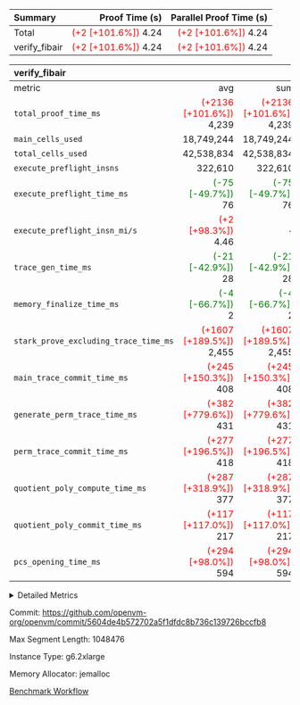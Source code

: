 | Summary | Proof Time (s) | Parallel Proof Time (s) |
|:---|---:|---:|
| Total | <span style='color: red'>(+2 [+101.6%])</span> 4.24 | <span style='color: red'>(+2 [+101.6%])</span> 4.24 |
| verify_fibair | <span style='color: red'>(+2 [+101.6%])</span> 4.24 | <span style='color: red'>(+2 [+101.6%])</span> 4.24 |


| verify_fibair |||||
|:---|---:|---:|---:|---:|
|metric|avg|sum|max|min|
| `total_proof_time_ms ` | <span style='color: red'>(+2136 [+101.6%])</span> 4,239 | <span style='color: red'>(+2136 [+101.6%])</span> 4,239 | <span style='color: red'>(+2136 [+101.6%])</span> 4,239 | <span style='color: red'>(+2136 [+101.6%])</span> 4,239 |
| `main_cells_used     ` |  18,749,244 |  18,749,244 |  18,749,244 |  18,749,244 |
| `total_cells_used    ` |  42,538,834 |  42,538,834 |  42,538,834 |  42,538,834 |
| `execute_preflight_insns` |  322,610 |  322,610 |  322,610 |  322,610 |
| `execute_preflight_time_ms` | <span style='color: green'>(-75 [-49.7%])</span> 76 | <span style='color: green'>(-75 [-49.7%])</span> 76 | <span style='color: green'>(-75 [-49.7%])</span> 76 | <span style='color: green'>(-75 [-49.7%])</span> 76 |
| `execute_preflight_insn_mi/s` | <span style='color: red'>(+2 [+98.3%])</span> 4.46 | -          | <span style='color: red'>(+2 [+98.3%])</span> 4.46 | <span style='color: red'>(+2 [+98.3%])</span> 4.46 |
| `trace_gen_time_ms   ` | <span style='color: green'>(-21 [-42.9%])</span> 28 | <span style='color: green'>(-21 [-42.9%])</span> 28 | <span style='color: green'>(-21 [-42.9%])</span> 28 | <span style='color: green'>(-21 [-42.9%])</span> 28 |
| `memory_finalize_time_ms` | <span style='color: green'>(-4 [-66.7%])</span> 2 | <span style='color: green'>(-4 [-66.7%])</span> 2 | <span style='color: green'>(-4 [-66.7%])</span> 2 | <span style='color: green'>(-4 [-66.7%])</span> 2 |
| `stark_prove_excluding_trace_time_ms` | <span style='color: red'>(+1607 [+189.5%])</span> 2,455 | <span style='color: red'>(+1607 [+189.5%])</span> 2,455 | <span style='color: red'>(+1607 [+189.5%])</span> 2,455 | <span style='color: red'>(+1607 [+189.5%])</span> 2,455 |
| `main_trace_commit_time_ms` | <span style='color: red'>(+245 [+150.3%])</span> 408 | <span style='color: red'>(+245 [+150.3%])</span> 408 | <span style='color: red'>(+245 [+150.3%])</span> 408 | <span style='color: red'>(+245 [+150.3%])</span> 408 |
| `generate_perm_trace_time_ms` | <span style='color: red'>(+382 [+779.6%])</span> 431 | <span style='color: red'>(+382 [+779.6%])</span> 431 | <span style='color: red'>(+382 [+779.6%])</span> 431 | <span style='color: red'>(+382 [+779.6%])</span> 431 |
| `perm_trace_commit_time_ms` | <span style='color: red'>(+277 [+196.5%])</span> 418 | <span style='color: red'>(+277 [+196.5%])</span> 418 | <span style='color: red'>(+277 [+196.5%])</span> 418 | <span style='color: red'>(+277 [+196.5%])</span> 418 |
| `quotient_poly_compute_time_ms` | <span style='color: red'>(+287 [+318.9%])</span> 377 | <span style='color: red'>(+287 [+318.9%])</span> 377 | <span style='color: red'>(+287 [+318.9%])</span> 377 | <span style='color: red'>(+287 [+318.9%])</span> 377 |
| `quotient_poly_commit_time_ms` | <span style='color: red'>(+117 [+117.0%])</span> 217 | <span style='color: red'>(+117 [+117.0%])</span> 217 | <span style='color: red'>(+117 [+117.0%])</span> 217 | <span style='color: red'>(+117 [+117.0%])</span> 217 |
| `pcs_opening_time_ms ` | <span style='color: red'>(+294 [+98.0%])</span> 594 | <span style='color: red'>(+294 [+98.0%])</span> 594 | <span style='color: red'>(+294 [+98.0%])</span> 594 | <span style='color: red'>(+294 [+98.0%])</span> 594 |



<details>
<summary>Detailed Metrics</summary>

|  | verify_program_compile_ms | verify_fibair_time_ms | total_cells | stark_prove_excluding_trace_time_ms | quotient_poly_compute_time_ms | quotient_poly_commit_time_ms | perm_trace_commit_time_ms | pcs_opening_time_ms | main_trace_commit_time_ms |
| --- | --- | --- | --- | --- | --- | --- | --- | --- |
|  | 6 | 4,240 | 65,536 | 53 | 1 | 7 | 0 | 35 | 8 | 

| air_name | rows | quotient_deg | main_cols | interactions | constraints | cells |
| --- | --- | --- | --- | --- | --- | --- |
| AccessAdapterAir<2> |  | 2 |  | 5 | 12 |  | 
| AccessAdapterAir<4> |  | 2 |  | 5 | 12 |  | 
| AccessAdapterAir<8> |  | 2 |  | 5 | 12 |  | 
| FibonacciAir | 32,768 | 1 | 2 |  | 5 | 65,536 | 
| FriReducedOpeningAir |  | 2 |  | 39 | 71 |  | 
| JalRangeCheckAir |  | 2 |  | 9 | 14 |  | 
| NativePoseidon2Air<BabyBearParameters>, 1> |  | 2 |  | 136 | 572 |  | 
| PhantomAir |  | 2 |  | 3 | 5 |  | 
| ProgramAir |  | 1 |  | 1 | 4 |  | 
| VariableRangeCheckerAir |  | 1 |  | 1 | 4 |  | 
| VmAirWrapper<AluNativeAdapterAir, FieldArithmeticCoreAir> |  | 2 |  | 15 | 27 |  | 
| VmAirWrapper<BranchNativeAdapterAir, BranchEqualCoreAir<1> |  | 2 |  | 11 | 25 |  | 
| VmAirWrapper<NativeAdapterAir<2, 0>, PublicValuesCoreAir> |  | 2 |  | 11 | 29 |  | 
| VmAirWrapper<NativeLoadStoreAdapterAir<1>, NativeLoadStoreCoreAir<1> |  | 2 |  | 15 | 20 |  | 
| VmAirWrapper<NativeLoadStoreAdapterAir<4>, NativeLoadStoreCoreAir<4> |  | 2 |  | 15 | 20 |  | 
| VmAirWrapper<NativeVectorizedAdapterAir<4>, FieldExtensionCoreAir> |  | 2 |  | 15 | 27 |  | 
| VmConnectorAir |  | 2 |  | 5 | 11 |  | 
| VolatileBoundaryAir |  | 2 |  | 7 | 19 |  | 

| group | trace_gen_time_ms | total_proof_time_ms | total_cells_used | total_cells | system_trace_gen_time_ms | stark_prove_excluding_trace_time_ms | single_trace_gen_time_ms | quotient_poly_compute_time_ms | quotient_poly_commit_time_ms | perm_trace_commit_time_ms | pcs_opening_time_ms | memory_finalize_time_ms | main_trace_commit_time_ms | main_cells_used | generate_perm_trace_time_ms | fri.log_blowup | execute_preflight_time_ms | execute_preflight_insns | execute_preflight_insn_mi/s |
| --- | --- | --- | --- | --- | --- | --- | --- | --- | --- | --- | --- | --- | --- | --- | --- | --- | --- | --- | --- |
| verify_fibair | 28 | 4,239 | 42,538,834 | 62,474,410 | 28 | 2,455 | 0 | 377 | 217 | 418 | 594 | 2 | 408 | 18,749,244 | 431 | 1 | 76 | 322,610 | 4.46 | 

| group | air_name | rows | prep_cols | perm_cols | main_cols | cells |
| --- | --- | --- | --- | --- | --- | --- |
| verify_fibair | AccessAdapterAir<2> | 131,072 |  | 16 | 11 | 3,538,944 | 
| verify_fibair | AccessAdapterAir<4> | 65,536 |  | 16 | 13 | 1,900,544 | 
| verify_fibair | AccessAdapterAir<8> | 128 |  | 16 | 17 | 4,224 | 
| verify_fibair | FriReducedOpeningAir | 2,048 |  | 84 | 27 | 227,328 | 
| verify_fibair | JalRangeCheckAir | 32,768 |  | 28 | 12 | 1,310,720 | 
| verify_fibair | NativePoseidon2Air<BabyBearParameters>, 1> | 32,768 |  | 312 | 398 | 23,265,280 | 
| verify_fibair | PhantomAir | 16,384 |  | 12 | 6 | 294,912 | 
| verify_fibair | ProgramAir | 8,192 |  | 8 | 10 | 147,456 | 
| verify_fibair | VariableRangeCheckerAir | 262,144 | 2 | 8 | 1 | 2,359,296 | 
| verify_fibair | VmAirWrapper<AluNativeAdapterAir, FieldArithmeticCoreAir> | 262,144 |  | 36 | 29 | 17,039,360 | 
| verify_fibair | VmAirWrapper<BranchNativeAdapterAir, BranchEqualCoreAir<1> | 32,768 |  | 28 | 23 | 1,671,168 | 
| verify_fibair | VmAirWrapper<NativeLoadStoreAdapterAir<1>, NativeLoadStoreCoreAir<1> | 65,536 |  | 40 | 21 | 3,997,696 | 
| verify_fibair | VmAirWrapper<NativeLoadStoreAdapterAir<4>, NativeLoadStoreCoreAir<4> | 32,768 |  | 40 | 27 | 2,195,456 | 
| verify_fibair | VmAirWrapper<NativeVectorizedAdapterAir<4>, FieldExtensionCoreAir> | 32,768 |  | 36 | 38 | 2,424,832 | 
| verify_fibair | VmConnectorAir | 2 | 1 | 16 | 5 | 42 | 
| verify_fibair | VolatileBoundaryAir | 65,536 |  | 20 | 12 | 2,097,152 | 

| group | trace_height_constraint | weighted_sum | threshold |
| --- | --- | --- | --- |
| verify_fibair | 0 | 1,085,444 | 2,013,265,921 | 
| verify_fibair | 1 | 5,411,200 | 2,013,265,921 | 
| verify_fibair | 2 | 542,722 | 2,013,265,921 | 
| verify_fibair | 3 | 5,476,612 | 2,013,265,921 | 
| verify_fibair | 4 | 65,536 | 2,013,265,921 | 
| verify_fibair | 5 | 12,851,850 | 2,013,265,921 | 

| trace_height_constraint | threshold |
| --- | --- |
| 0 | 2,013,265,921 | 

</details>


Commit: https://github.com/openvm-org/openvm/commit/5604de4b572702a5f1dfdc8b736c139726bccfb8

Max Segment Length: 1048476

Instance Type: g6.2xlarge

Memory Allocator: jemalloc

[Benchmark Workflow](https://github.com/openvm-org/openvm/actions/runs/17186533443)
